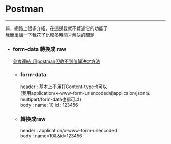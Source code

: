 # Postman
******
嘛，網路上很多介紹，在這邊我就不贅述它的功能了  
我簡單講一下我花了比較多時間才解決的問題   

+ ### form-data 轉換成 raw  
	[參考連結_用postman但收不到值解決之方法](http://lifunny.me/2017/11/01/java-%E9%97%9C%E6%96%BCspringmvc%E7%94%A8postman%E4%BD%86%E6%94%B6%E4%B8%8D%E5%88%B0%E5%80%BC%E8%A7%A3%E6%B1%BA%E4%B9%8B%E6%96%B9%E6%B3%95/)
	+ ### form-data
		header : 基本上不用打Content-type也可以  
		(我用application/x-www-form-urlencoded或applicaion/json或multipart/form-data也都可以)  
		body :  name: 10  id : 123456  
	+ ### 轉換成raw  
		header : application/x-www-form-urlencoded  
		body : name=10&&id=123456  
	

